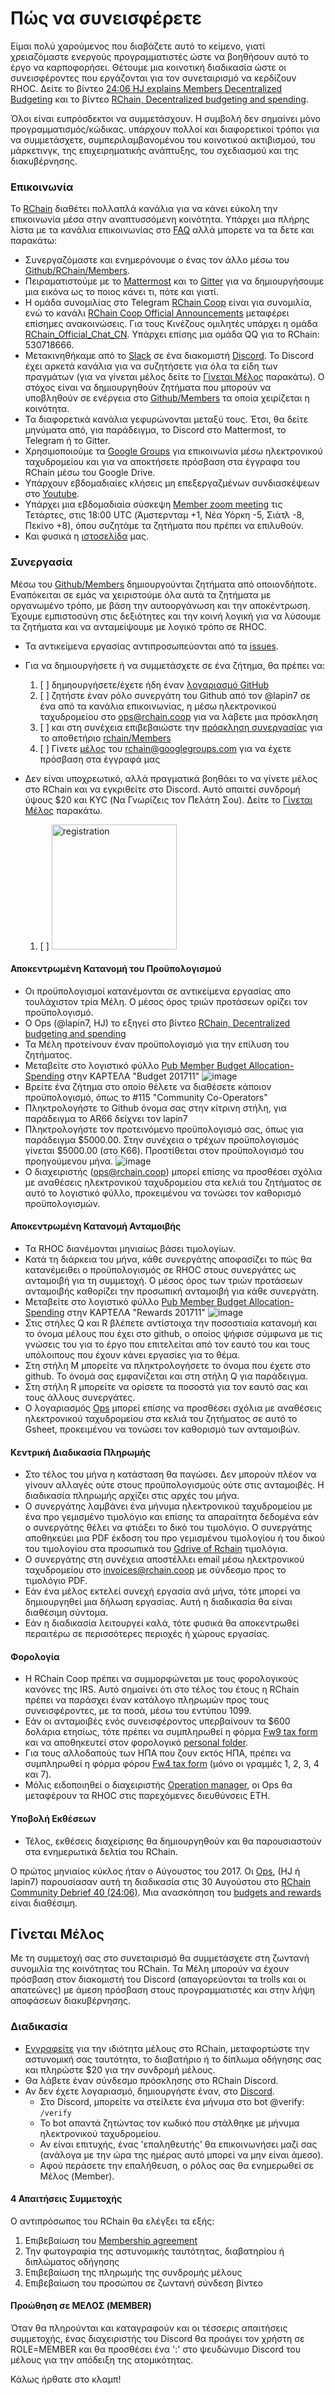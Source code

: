 # Πώς να συνεισφέρετε

Είμαι πολύ χαρούμενος που διαβάζετε αυτό το κείμενο, γιατί χρειαζόμαστε ενεργούς προγραμματιστές ώστε να βοηθήσουν αυτό το έργο να καρποφορήσει.
Θέτουμε μια κοινοτική διαδικασία ώστε οι συνεισφέροντες που εργάζονται για τον συνεταιρισμό να κερδίζουν RHOC. Δείτε το βίντεο [24:06 HJ explains Members Decentralized Budgeting](https://www.youtube.com/watch?v=7Li4g4qDF6M&t=1486s) και το βίντεο [RChain, Decentralized budgeting and spending](https://www.youtube.com/watch?v=m6xiTWbEdpA).

Όλοι είναι ευπρόσδεκτοι να συμμετάσχουν. Η συμβολή δεν σημαίνει μόνο προγραμματισμός/κώδικας. υπάρχουν πολλοί και διαφορετικοί τρόποι για να συμμετάσχετε, συμπεριλαμβανομένου του κοινοτικού ακτιβισμού, του μάρκετινγκ, της επιχειρηματικής ανάπτυξης, του σχεδιασμού και της διακυβέρνησης.

### Επικοινωνία

Το [RChain](https://rchain.coop) διαθέτει πολλαπλά κανάλια για να κάνει εύκολη την επικοινωνία μέσα στην αναπτυσσόμενη κοινότητα. Υπάρχει μια πλήρης λίστα με τα κανάλια επικοινωνίας στο [FAQ](https://github.com/rchain/reference/blob/master/faq.md) αλλά μπορετε να τα δετε και παρακάτω:
- Συνεργαζόμαστε και ενημερόνουμε ο ένας τον άλλο μέσω του [Github/RChain/Members](https://github.com/rchain/Members).
- Πειραματιστούμε με το [Mattermost](https://rchain.divvydao.net/community/channels/town-square) και το [Gitter](https://gitter.im/rchain/Rholang) για να δημιουργήσουμε μια εικόνα ως το ποιος κάνει τι, πότε και γιατί.
- Η ομάδα συνομιλίας στο Telegram [RChain Coop](https://t.me/rchain_coop) είναι για συνομιλία, ενώ το κανάλι [RChain Coop Official Announcements](https://t.me/rchain_official) μεταφέρει επίσημες ανακοινώσεις. Για τους Κινέζους ομιλητές υπάρχει η ομάδα [RChain_Official_Chat_CN](https://t.me/RChain_Official_Chat_CN). Υπάρχει επίσης μια ομάδα QQ για το RChain: 530718666.
- Μετακινηθήκαμε από το [Slack](https://ourchain.slack.com/messages?) σε ένα διακομιστή [Discord](https://discord.gg/fvY8qhx). Το Discord έχει αρκετά κανάλια για να συζητήσετε για όλα τα είδη των πραγμάτων (για να γiνεται μέλος δείτε το [Γίνεται Μέλος](#%CE%93%CE%AF%CE%BD%CE%B5%CF%84%CE%B1%CE%B9-%CE%9C%CE%AD%CE%BB%CE%BF%CF%82) παρακάτω). Ο στόχος είναι να δημιουργηθούν ζητήματα που μπορούν να υποβληθούν σε ενέργεια στο [Github/Members](https://github.com/rchain/Members/) τα οποία χειρίζεται η κοινότητα.
- Τα διαφορετικά κανάλια γεφυρώνονται μεταξύ τους. Έτσι, θα δείτε μηνύματα από, για παράδειγμα, το Discord στο Mattermost, το Telegram ή το Gitter.
- Χρησιμοποιούμε τα [Google Groups](https://groups.google.com/forum/#!forum/rchain) για επικοινωνία μέσω ηλεκτρονικού ταχυδρομείου και για να αποκτήσετε πρόσβαση στα έγγραφα του RChain μέσω του Google Drive.
- Υπάρχουν εβδομαδιαίες κλήσεις μη επεξεργαζμένων συνδιασκέψεων στο [Youtube](https://www.youtube.com/channel/UCSS3jCffMiz574_q64Ukj_w).
- Υπάρχει μια εβδομαδιαία σύσκεψη [Member zoom meeting](https://zoom.us/s/197490909) τις Τετάρτες, στις 18:00 UTC (Άμστερνταμ +1, Νέα Υόρκη -5, Σιάτλ -8, Πεκίνο +8), όπου συζητάμε τα ζητήματα που πρέπει να επιλυθούν.
- Και φυσικά η [ιστοσελίδα](https://rchain.coop) μας.

### Συνεργασία

Μέσω του [Github/Members](https://github.com/rchain/Members/) δημιουργούνται ζητήματα από οποιονδήποτε. Εναπόκειται σε εμάς να χειριστούμε όλα αυτά τα ζητήματα με οργανωμένο τρόπο, με βάση την αυτοοργάνωση και την αποκέντρωση. Έχουμε εμπιστοσύνη στις δεξιότητες και την κοινή λογική για να λύσουμε τα ζητήματα και να ανταμείψουμε με λογικό τρόπο σε RHOC.

- Τα αντικείμενα εργασίας αντιπροσωπεύονται από τα [issues](https://github.com/rchain/Members/issues/).
- Για να δημιουργήσετε ή να συμμετάσχετε σε ένα ζήτημα, θα πρέπει να:

  1. [ ] δημηουργήσετε/έχετε ήδη έναν [λογαριασμό GitHub](https://github.com/rchain/Members)
  2. [ ] ζητήστε έναν ρόλο συνεργάτη του Github από τον @lapin7 σε ένα από τα κανάλια επικοινωνίας, η μέσω ηλεκτρονικού ταχυδρομείου στο [ops@rchain.coop](ops@rchain.coop) για να λάβετε μια πρόσκληση
  3. [ ] και στη συνέχεια επιβεβαιώστε την [πρόσκληση συνεργασίας](https://github.com/rchain/Members/invitations) για το αποθετήριο [rchain/Members](https://github.com/rchain/Members)
  4. [ ] Γίνετε [μέλος](https://groups.google.com/forum/#!pendingmember/rchain/join) του rchain@googlegroups.com για να έχετε πρόσβαση στα έγγραφά μας

- Δεν είναι υποχρεωτικό, αλλά πραγματικά βοηθάει το να γίνετε μέλος στο RChain και να εγκριθείτε στο Discord. Αυτό απαιτεί συνδρομή ύψους $20 και KYC (Να Γνωρίζεις τον Πελάτη Σου). Δείτε το [Γίνεται Μέλος](#%CE%93%CE%AF%CE%BD%CE%B5%CF%84%CE%B1%CE%B9-%CE%9C%CE%AD%CE%BB%CE%BF%CF%82) παρακάτω.
  1. [ ] <img src="https://user-images.githubusercontent.com/1913335/32598353-e489f158-c539-11e7-9656-4bcbb55718d2.png" alt="registration" width="200" />
  <!-- 2. [ ] Αυτό είναι το #bounties κανάλι στο Discord:
  ![image](https://user-images.githubusercontent.com/1913335/32598502-3f0ddc98-c53a-11e7-85e9-f95fc799dede.png) -->

#### Αποκεντρωμένη Κατανομή του Προϋπολογισμού
- Οι προϋπολογισμοί κατανέμονται σε αντικείμενα εργασίας απο τουλάχιστον τρία Μέλη. Ο μέσος όρος τριών προτάσεων ορίζει τον προϋπολογισμό.
- Ο Ops (@lapin7, HJ) το εξηγεί στο βίντεο [RChain, Decentralized budgeting and spending](https://www.youtube.com/watch?v=m6xiTWbEdpA)
- Τα Μέλη προτείνουν έναν προϋπολογισμό για την επίλυση του ζητήματος.
- Μεταβείτε στο λογιστικό φύλλο [Pub Member Budget Allocation-Spending](https://docs.google.com/spreadsheets/d/1uxuxx8YN17KCIWcH1cUoGuSm2hAnIya2iAc6wxoaq1o/edit#gid=634479823) στην ΚΑΡΤΕΛΑ "Budget 201711"
![image](https://user-images.githubusercontent.com/1913335/32597438-01a23d84-c537-11e7-916e-c9f12df80480.png)
- Βρείτε ένα ζήτημα στο οποίο θέλετε να διαθέσετε κάποιον προϋπολογισμό, όπως το #115 "Community Co-Operators"
- Πληκτρολογήστε το Github όνομα σας στην κίτρινη στήλη, για παράδειγμα το AR66 δείχνει τον lapin7
- Πληκτρολογήστε τον προτεινόμενο προϋπολογισμό σας, όπως για παράδειγμα $5000.00. Στην συνέχεια ο τρέχων προϋπολογισμός γίνεται $5000.00 (στο K66). Προστίθεται στον προϋπολογισμό του προηγούμενου μήνα.
![image](https://user-images.githubusercontent.com/1913335/32597751-ed21061e-c537-11e7-9a0b-c9cccc48bc86.png)
- Ο διαχειριστής ([ops@rchain.coop](ops@rchain.coop)) μπορεί επίσης να προσθέσει σχόλια με αναθέσεις ηλεκτρονικού ταχυδρομείου στα κελιά του ζητήματος σε αυτό το λογιστικό φύλλο, προκειμένου να τονώσει τον καθορισμό προϋπολογισμών.

#### Αποκεντρωμένη Κατανομή Ανταμοιβής
- Τα RHOC διανέμονται μηνιαίως βάσει τιμολογίων.
- Κατά τη διάρκεια του μήνα, κάθε συνεργάτης αποφασίζει το πώς θα κατανέμειθει ο προϋπολογισμός σε RHOC στους συνεργάτες ως ανταμοιβή για τη συμμετοχή. Ο μέσος όρος των τριών προτάσεων ανταμοιβής καθορίζει την προσωπική ανταμοιβή για κάθε συνεργάτη.
- Μεταβείτε στο λογιστικό φύλλο [Pub Member Budget Allocation-Spending](https://docs.google.com/spreadsheets/d/1uxuxx8YN17KCIWcH1cUoGuSm2hAnIya2iAc6wxoaq1o/edit#gid=634479823) στην ΚΑΡΤΕΛΑ "Rewards 201711"
![image](https://user-images.githubusercontent.com/1913335/32599161-f91d53f6-c53b-11e7-9ee8-8b31733b98fb.png)
- Στις στήλες Q και R βλέπετε αντίστοιχα την ποσοστιαία κατανομή και το όνομα μέλους που έχει στο github, ο οποίος ψήφισε σύμφωνα με τις γνώσεις του για το έργο που επιτελείται από τον εαυτό του και τους υπόλοιπους που έχουν κάνει εργασίες για το θέμα.
- Στη στήλη M μπορείτε να πληκτρολογήσετε το όνομα που έχετε στο github. Το όνομά σας εμφανίζεται και στη στήλη Q για παράδειγμα.
- Στη στήλη R μπορείτε να ορίσετε τα ποσοστά για τον εαυτό σας και τους άλλους συνεργάτες.
- Ο λογαριασμός [Ops](ops@rchain.coop) μπορεί επίσης να προσθέσει σχόλια με αναθέσεις ηλεκτρονικού ταχυδρομείου στα κελιά του ζητήματος σε αυτό το Gsheet, προκειμένου να τονώσει τον καθορισμό των ανταμοιβών.

#### Κεντρική Διαδικασία Πληρωμής
- Στο τέλος του μήνα η κατάσταση θα παγώσει. Δεν μπορούν πλέον να γίνουν αλλαγές ούτε στους προϋπολογισμούς ούτε στις ανταμοιβές. Η διαδικασία πληρωμής αρχίζει στις αρχές του μήνα.
- Ο συνεργάτης λαμβάνει ένα μήνυμα ηλεκτρονικού ταχυδρομείου με ένα προ γεμισμένο τιμολόγιο και επίσης τα απαραίτητα δεδομένα εάν ο συνεργάτης θέλει να φτιάξει το δικό του τιμολόγιο. Ο συνεργάτης αποθηκεύει μια PDF έκδοση του προ γεμισμένου τιμολογίου ή του δικού του τιμολογίου στα προσωπικά του [Gdrive of Rchain](https://drive.google.com/drive/folders/0B5I9qM5f_1cfeUZoV01EYjdmOEE) τιμολόγια.
- Ο συνεργάτης στη συνέχεια αποστέλλει email μέσω ηλεκτρονικού ταχυδρομείου στο [invoices@rchain.coop](invoices@rchain.coop) με σύνδεσμο προς το τιμολόγιο PDF.
- Εάν ένα μέλος εκτελεί συνεχή εργασία ανά μήνα, τότε μπορεί να δημιουργηθεί μια δήλωση εργασίας. Αυτή η διαδικασία θα είναι διαθέσιμη σύντομα.
- Εάν η διαδικασία λειτουργεί καλά, τότε φυσικά θα αποκεντρωθεί περαιτέρω σε περισσότερες περιοχές ή χώρους εργασίας.

#### Φορολογία
- Η RChain Coop πρέπει να συμμορφώνεται με τους φορολογικούς κανόνες της IRS. Αυτό σημαίνει ότι στο τέλος του έτους η RChain πρέπει να παράσχει έναν κατάλογο πληρωμών προς τους συνεισφέροντες, με τα ποσά, μέσω του εντύπου 1099.
- Εάν οι ανταμοιβές ενός συνεισφέροντος υπερβαίνουν τα $600 δολάρια ετησίως, τότε πρέπει να συμπληρωθεί η φόρμα [Fw9 tax form](https://www.irs.gov/pub/irs-pdf/fw9.pdf) και να αποθηκευτεί στον φορολογικό [personal folder](https://drive.google.com/drive/folders/0B5I9qM5f_1cfeUZoV01EYjdmOEE).
- Για τους αλλοδαπούς των ΗΠΑ που ζουν εκτός ΗΠΑ, πρέπει να συμπληρωθεί η φόρμα φόρου [Fw4 tax form](https://www.irs.gov/pub/irs-pdf/fw4.pdf) (μόνο οι γραμμές 1, 2, 3, 4 και 7).
- Μόλις ειδοποιηθεί ο διαχειριστής [Operation manager](ops@rchain.coop), οι Ops θα μεταφέρουν τα RHOC στις παρεχόμενες διευθύνσεις ETH.

#### Υποβολή Εκθέσεων
- Τέλος, εκθέσεις διαχείρισης θα δημιουργηθούν και θα παρουσιαστούν στα ενημερωτικά δελτία του RChain.

Ο πρώτος μηνιαίος κύκλος ήταν ο Αύγουστος του 2017. Οι [Ops](ops@rchain.coop), (HJ ή lapin7) παρουσίασαν αυτή τη διαδικασία στις 30 Αυγούστου στο [RChain Community Debrief 40 (24:06)](https://www.youtube.com/watch?v=7Li4g4qDF6M&t=1486s). Μια ανασκόπηση του [budgets and rewards](https://docs.google.com/spreadsheets/d/1uxuxx8YN17KCIWcH1cUoGuSm2hAnIya2iAc6wxoaq1o/edit#gid=1751357908) είναι διαθέσιμη.

## Γίνεται Μέλος

Με τη συμμετοχή σας στο συνεταιρισμό θα συμμετάσχετε στη ζωντανή συνομιλία της κοινότητας του RChain. Τα Μέλη μπορούν να έχουν πρόσβαση στον διακομιστή του Discord (απαγορεύονται τα trolls και οι απατεώνες) με άμεση πρόσβαση στους προγραμματιστές και στην λήψη αποφάσεων διακυβέρνησης.

### Διαδικασία

- [Εγγραφείτε](https://member.rchain.coop/#/sign-up) για την ιδιότητα μέλους στο RChain, μεταφορτώστε την αστυνομική σας ταυτότητα, το διαβατήριο ή το δίπλωμα οδήγησης σας και πληρώστε $20 για την συνδρομή μέλους.
- Θα λάβετε έναν σύνδεσμο πρόσκλησης στο RChain Discord.
- Αν δεν έχετε λογαριασμό, δημιουργήστε έναν, στο [Discord](https://discordapp.com/).
  - Στο Discord, μπορείτε να στείλετε ένα μήνυμα στο bot @verify:
  ```/verify```
  - Το bot απαντά ζητώντας τον κωδικό που στάλθηκε με μήνυμα ηλεκτρονικού ταχυδρομείου.
  - Αν είναι επιτυχής, ένας 'επαληθευτής' θα επικοινωνήσει μαζί σας (ανάλογα με την ώρα της ημέρας αυτό μπορεί να μην είναι άμεσο).
  - Αφού περάσετε την επαλήθευση, ο ρόλος σας θα ενημερωθεί σε Μέλος (Member).

#### 4 Απαιτήσεις Συμμετοχής

Ο αντιπρόσωπος του RChain θα ελέγξει τα εξής:
1. Επιβεβαίωση του [Membership agreement](https://github.com/rchain/legaldocs/blob/master/Coop%20Membership%20Agreement.pdf)
2. Την φωτογραφία της αστυνομικής ταυτότητας, διαβατηρίου ή διπλώματος οδήγησης
3. Επιβεβαίωση της πληρωμής της συνδρομής μέλους
4. Επιβεβαίωση του προσώπου σε ζωντανή σύνδεση βίντεο

#### Προώθηση σε ΜΕΛΟΣ (MEMBER)

Όταν θα πληρούνται και καταγραφούν και οι τέσσερις απαιτήσεις συμμετοχής, ένας διαχειριστής του Discord θα προάγει τον χρήστη σε ROLE=MEMBER και θα προσθέσει ένα ':' στο ψευδώνυμο Discord του μέλους για την απόδειξη της ατομικότητας.

Κάλως ήρθατε στο κλαμπ!
